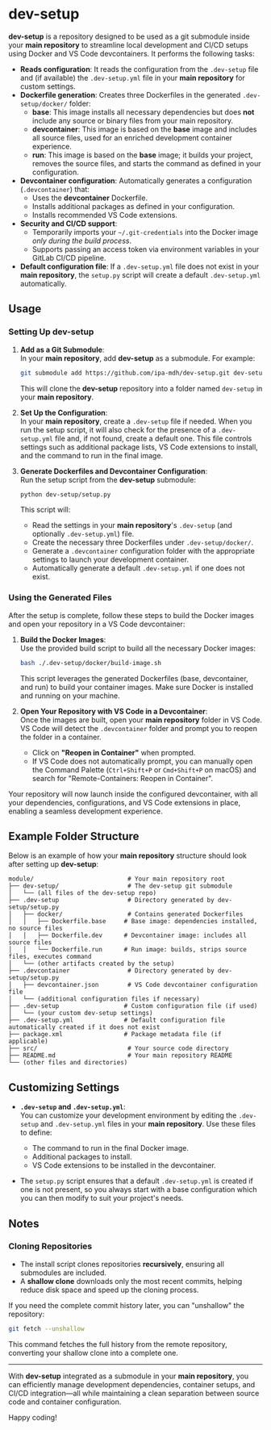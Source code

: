 # dev-setup

**dev-setup** is a repository designed to be used as a git submodule inside your **main repository** to streamline local development and CI/CD setups using Docker and VS Code devcontainers. It performs the following tasks:

- **Reads configuration**: It reads the configuration from the `.dev-setup` file and (if available) the `.dev-setup.yml` file in your **main repository** for custom settings.
- **Dockerfile generation**: Creates three Dockerfiles in the generated `.dev-setup/docker/` folder:
  - **base**: This image installs all necessary dependencies but does **not** include any source or binary files from your main repository.
  - **devcontainer**: This image is based on the **base** image and includes all source files, used for an enriched development container experience.
  - **run**: This image is based on the **base** image; it builds your project, removes the source files, and starts the command as defined in your configuration.
- **Devcontainer configuration**: Automatically generates a configuration (`.devcontainer`) that:
  - Uses the **devcontainer** Dockerfile.
  - Installs additional packages as defined in your configuration.
  - Installs recommended VS Code extensions.
- **Security and CI/CD support**:
  - Temporarily imports your `~/.git-credentials` into the Docker image _only during the build process_.
  - Supports passing an access token via environment variables in your GitLab CI/CD pipeline.
- **Default configuration file**: If a `.dev-setup.yml` file does not exist in your **main repository**, the `setup.py` script will create a default `.dev-setup.yml` automatically.

## Usage

### Setting Up dev-setup

1. **Add as a Git Submodule**:  
   In your **main repository**, add **dev-setup** as a submodule. For example:
   ```bash
   git submodule add https://github.com/ipa-mdh/dev-setup.git dev-setup
   ```
   This will clone the **dev-setup** repository into a folder named `dev-setup` in your **main repository**.

2. **Set Up the Configuration**:  
   In your **main repository**, create a `.dev-setup` file if needed. When you run the setup script, it will also check for the presence of a `.dev-setup.yml` file and, if not found, create a default one. This file controls settings such as additional package lists, VS Code extensions to install, and the command to run in the final image.

3. **Generate Dockerfiles and Devcontainer Configuration**:  
   Run the setup script from the **dev-setup** submodule:
   ```bash
   python dev-setup/setup.py
   ```
   This script will:
   - Read the settings in your **main repository**'s `.dev-setup` (and optionally `.dev-setup.yml`) file.
   - Create the necessary three Dockerfiles under `.dev-setup/docker/`.
   - Generate a `.devcontainer` configuration folder with the appropriate settings to launch your development container.
   - Automatically generate a default `.dev-setup.yml` if one does not exist.

### Using the Generated Files

After the setup is complete, follow these steps to build the Docker images and open your repository in a VS Code devcontainer:

1. **Build the Docker Images**:  
   Use the provided build script to build all the necessary Docker images:
   ```bash
   bash ./.dev-setup/docker/build-image.sh
   ```
   This script leverages the generated Dockerfiles (base, devcontainer, and run) to build your container images. Make sure Docker is installed and running on your machine.

2. **Open Your Repository with VS Code in a Devcontainer**:  
   Once the images are built, open your **main repository** folder in VS Code. VS Code will detect the `.devcontainer` folder and prompt you to reopen the folder in a container.  
   - Click on **"Reopen in Container"** when prompted.  
   - If VS Code does not automatically prompt, you can manually open the Command Palette (`Ctrl+Shift+P` or `Cmd+Shift+P` on macOS) and search for "Remote-Containers: Reopen in Container".

Your repository will now launch inside the configured devcontainer, with all your dependencies, configurations, and VS Code extensions in place, enabling a seamless development experience.

## Example Folder Structure

Below is an example of how your **main repository** structure should look after setting up **dev-setup**:

```
module/                          # Your main repository root
├── dev-setup/                   # The dev-setup git submodule
│   └── (all files of the dev-setup repo)
├── .dev-setup                   # Directory generated by dev-setup/setup.py
│   ├── docker/                  # Contains generated Dockerfiles
│   │   ├── Dockerfile.base     # Base image: dependencies installed, no source files
│   │   ├── Dockerfile.dev      # Devcontainer image: includes all source files
│   │   └── Dockerfile.run      # Run image: builds, strips source files, executes command
│   └── (other artifacts created by the setup)
├── .devcontainer                # Directory generated by dev-setup/setup.py
│   ├── devcontainer.json        # VS Code devcontainer configuration file
│   └── (additional configuration files if necessary)
├── .dev-setup                  # Custom configuration file (if used)
│   └── (your custom dev-setup settings)
├── .dev-setup.yml              # Default configuration file automatically created if it does not exist
├── package.xml                 # Package metadata file (if applicable)
├── src/                         # Your source code directory
├── README.md                    # Your main repository README
└── (other files and directories)
```

## Customizing Settings

- **`.dev-setup` and `.dev-setup.yml`**:  
  You can customize your development environment by editing the `.dev-setup` and `.dev-setup.yml` files in your **main repository**. Use these files to define:
  - The command to run in the final Docker image.
  - Additional packages to install.
  - VS Code extensions to be installed in the devcontainer.
  
- The `setup.py` script ensures that a default `.dev-setup.yml` is created if one is not present, so you always start with a base configuration which you can then modify to suit your project's needs.

## Notes

### Cloning Repositories

- The install script clones repositories **recursively**, ensuring all submodules are included.
- A **shallow clone** downloads only the most recent commits, helping reduce disk space and speed up the cloning process.

If you need the complete commit history later, you can "unshallow" the repository:

```bash
git fetch --unshallow
```

This command fetches the full history from the remote repository, converting your shallow clone into a complete one.

---

With **dev-setup** integrated as a submodule in your **main repository**, you can efficiently manage development dependencies, container setups, and CI/CD integration—all while maintaining a clean separation between source code and container configuration.

Happy coding!